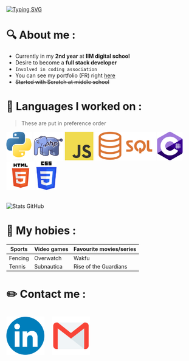 [![Typing SVG](https://readme-typing-svg.herokuapp.com?font=Fira+Code&duration=3000&pause=1000&width=435&lines=HELLO+WORLD)](https://git.io/typing-svg)


# 🔍️ About me :

- Currently in my **2nd year** at **IIM digital school**
- Desire to become a **full stack developer**
- ```Involved in coding association```
- You can see my portfolio (FR) right <a href=https://garnierquentin.github.io/portfolio/> here </a>
- ~~Started with Scratch at middle school~~


# 🔧 Languages I worked on :
>These are put in preference order

<div align="left">
    <img src="assets/python_logo.png" alt="Python" height="75">
    <img src="assets/php_logo.png" alt="PHP" height="75">
    <img src="assets/JS_logo.png" alt="JavaScript" height="75">
    <img src="assets/sql_logo.png" alt="SQL" height="75">
    <img src="assets/c_sharp_logo.png" alt="C#" height="75">
    <img src="assets/html_logo.png" alt="HTML" height="75">
    <img src="assets/css_logo.png" alt="CSS" height="75">
</div>

<br>

![Stats GitHub](https://github-readme-stats.vercel.app/api?username=GarnierQuentin&show_icons=true&theme=one_dark_pro)



# 💚 My hobies :

Sports | Video games | Favourite movies/series
-------|-------------|------------------------
Fencing|  Overwatch  | Wakfu
Tennis |  Subnautica | Rise of the Guardians



# ✏️ Contact me :

<div style="display: flex;" align="left">

<a href="https://www.linkedin.com/in/quentin-garnier-07a58824b/"><img src="assets/linkedIn_icon.png" width=100 style="padding-right: 20px;"></a>

<a href="mailto:quentingarnier92320@gmail.com"><img src="assets/maill_icon.png" width=100></a>

</div>